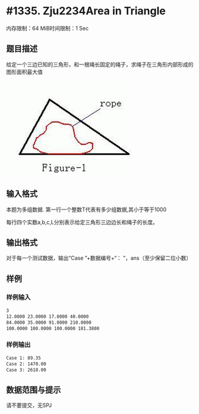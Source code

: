 # #1335. Zju2234Area in Triangle

内存限制：64 MiB时间限制：1 Sec

## 题目描述

给定一个三边已知的三角形，和一根绳长固定的绳子，求绳子在三角形内部形成的图形面积最大值

![](upload/201708/aa.png)

## 输入格式

本题为多组数据. 第一行一个整数T代表有多少组数据,其小于等于1000 

每行四个实数a,b,c,L分别表示给定三角形三边边长和绳子的长度。

## 输出格式

对于每一个测试数据，输出&ldquo;Case &rdquo;+数据编号+&ldquo;： &rdquo;，ans（至少保留二位小数）

## 样例

### 样例输入

    
    3
    12.0000 23.0000 17.0000 40.0000
    84.0000 35.0000 91.0000 210.0000
    100.0000 100.0000 100.0000 181.3800
    

### 样例输出

    
    Case 1: 89.35
    Case 2: 1470.00
    Case 3: 2618.00
    

## 数据范围与提示

 请不要提交，无SPJ
